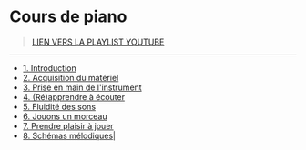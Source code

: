 # Cours de piano

> [LIEN VERS LA PLAYLIST YOUTUBE](https://www.youtube.com/playlist?list=PLrSOXFDHBtfGVnQHe3Zqo9AUr0kXCmvtk)

---

+ [1. Introduction](https://www.youtube.com/watch?v=f_gEWxusGE8)
+ [2. Acquisition du matériel](https://www.youtube.com/watch?v=HOeuSei3co4)
+ [3. Prise en main de l'instrument](https://www.youtube.com/watch?v=mq-qg1SZwl4)
+ [4. (Ré)apprendre à écouter](https://www.youtube.com/watch?v=snLeltS-Gn4)
+ [5. Fluidité des sons](https://www.youtube.com/watch?v=xoe2PKA0upI)
+ [6. Jouons un morceau](https://www.youtube.com/watch?v=odDQ2Q4LOtM)
+ [7. Prendre plaisir à jouer](https://www.youtube.com/watch?v=yqCgo8S8Uho)
+ [8. Schémas mélodiques](https://www.youtube.com/watch?v=43KGGo2xPrs)|
